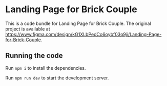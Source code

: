 
  # Landing Page for Brick Couple

  This is a code bundle for Landing Page for Brick Couple. The original project is available at https://www.figma.com/design/kG1XLbPedCo6oybf03o9ji/Landing-Page-for-Brick-Couple.

  ## Running the code

  Run `npm i` to install the dependencies.

  Run `npm run dev` to start the development server.
  